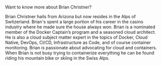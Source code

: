Want to know more about Brian Christner?

Brian Christner hails from Arizona but now resides in the Alps of Switzerland. Brian's spent a large portion of his career in the casino industry where he made sure the house always won. Brian is a nominated member of the Docker Captain’s program and a seasoned cloud architect. He is also a cloud subject matter expert in the topics of Docker, Cloud Native, DevOps, CI/CD, Infrastructure as Code, and of course container monitoring. Brian is passionate about advocating for cloud and containers. When Brian is not busy trying to containerize everything he can be found riding his mountain bike or skiing in the Swiss Alps.
